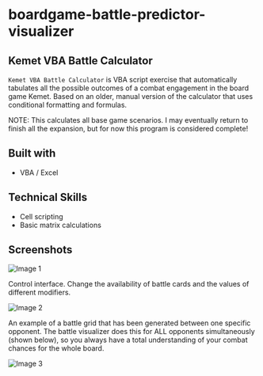 # boardgame-battle-predictor-visualizer

## Kemet VBA Battle Calculator

`Kemet VBA Battle Calculator` is VBA script exercise that automatically tabulates all the possible outcomes of a combat engagement in the board game Kemet. Based on an older, manual version of the calculator that uses conditional formatting and formulas.

NOTE: This calculates all base game scenarios. I may eventually return to finish all the expansion, but for now this program is considered complete!

## Built with
- VBA / Excel

## Technical Skills
- Cell scripting
- Basic matrix calculations

## Screenshots
![Image 1](https://user-images.githubusercontent.com/74934154/145524751-e648af12-da02-4cf9-9cd1-107db703d97f.png)

Control interface. Change the availability of battle cards and the values of different modifiers.

![Image 2](https://user-images.githubusercontent.com/74934154/145524752-087a65c3-46b8-4891-b6f6-3036e7be2faf.png)

An example of a battle grid that has been generated between one specific opponent. The battle visualizer does this for ALL opponents simultaneously (shown below), so you always have a total understanding of your combat chances for the whole board.

![Image 3](https://user-images.githubusercontent.com/74934154/145525005-2fb0c680-5801-47e4-9b14-0bd7dffa9458.png)
